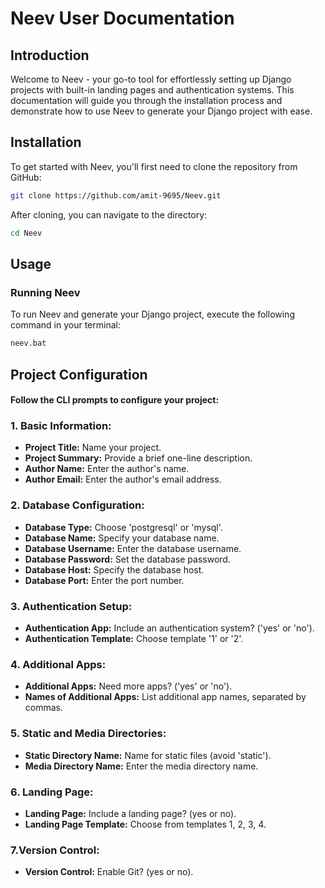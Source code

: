 # Neev User Documentation

## Introduction

Welcome to Neev - your go-to tool for effortlessly setting up Django projects with built-in landing pages and authentication systems. This documentation will guide you through the installation process and demonstrate how to use Neev to generate your Django project with ease.

## Installation

To get started with Neev, you'll first need to clone the repository from GitHub:

```bash
git clone https://github.com/amit-9695/Neev.git
```

After cloning, you can navigate to the directory:
```bash
cd Neev
```

## Usage
### Running Neev
To run Neev and generate your Django project, execute the following command in your terminal:
```bash
neev.bat
```

## Project Configuration
####  Follow the CLI prompts to configure your project:
### 1. Basic Information:
- **Project Title:**  Name your project.
- **Project Summary:**  Provide a brief one-line description.
- **Author Name:**  Enter the author's name.
- **Author Email:**  Enter the author's email address.
### 2. Database Configuration:
- **Database Type:** Choose 'postgresql' or 'mysql'.
- **Database Name:** Specify your database name.
- **Database Username:** Enter the database username.
- **Database Password:** Set the database password.
- **Database Host:** Specify the database host.
- **Database Port:** Enter the port number.
### 3. Authentication Setup:
- **Authentication App:** Include an authentication system? ('yes' or 'no').
- **Authentication Template:** Choose template '1' or '2'.
### 4. Additional Apps:
- **Additional Apps:** Need more apps? ('yes' or 'no').
- **Names of Additional Apps:** List additional app names, separated by commas.
### 5. Static and Media Directories:
- **Static Directory Name:** Name for static files (avoid 'static').
- **Media Directory Name:** Enter the media directory name.
### 6. Landing Page:
- **Landing Page:** Include a landing page? (yes or no).
- **Landing Page Template:** Choose from templates 1, 2, 3, 4.
### 7.Version Control:
- **Version Control:** Enable Git? (yes or no).
